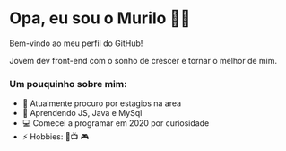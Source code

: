 # Opa, eu sou o Murilo 👋🏾

Bem-vindo ao meu perfil do GitHub!

Jovem dev front-end com o sonho de crescer e tornar o melhor de mim.

### Um pouquinho sobre mim:

- 🔭 Atualmente procuro por estagios na area
- 🌱 Aprendendo JS, Java e MySql
- 💻 Comecei a programar em 2020 por curiosidade
- ⚡ Hobbies: 🎸📺 🎮
